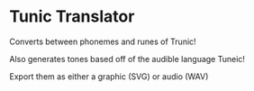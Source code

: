 # Tunic Translator

Converts between phonemes and runes of Trunic!

Also generates tones based off of the audible language Tuneic!

Export them as either a graphic (SVG) or audio (WAV)
